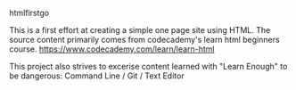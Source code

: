 htmlfirstgo

This is a first effort at creating a simple one page site using HTML.
The source content primarily comes from codecademy's learn html beginners course.
https://www.codecademy.com/learn/learn-html

This project also strives to excerise content learned with "Learn Enough" to be dangerous: Command Line / Git / Text Editor

